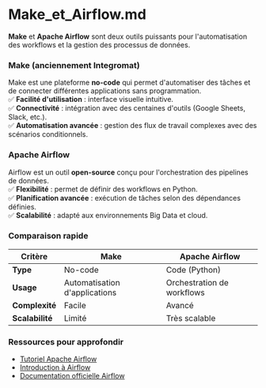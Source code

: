 # Make_et_Airflow.md

**Make** et **Apache Airflow** sont deux outils puissants pour l'automatisation des workflows et la gestion des processus de données.

### **Make (anciennement Integromat)**
Make est une plateforme **no-code** qui permet d'automatiser des tâches et de connecter différentes applications sans programmation.  
✅ **Facilité d'utilisation** : interface visuelle intuitive.  
✅ **Connectivité** : intégration avec des centaines d'outils (Google Sheets, Slack, etc.).  
✅ **Automatisation avancée** : gestion des flux de travail complexes avec des scénarios conditionnels.  

### **Apache Airflow**
Airflow est un outil **open-source** conçu pour l'orchestration des pipelines de données.  
✅ **Flexibilité** : permet de définir des workflows en Python.  
✅ **Planification avancée** : exécution de tâches selon des dépendances définies.  
✅ **Scalabilité** : adapté aux environnements Big Data et cloud.  

### **Comparaison rapide**
| Critère        | Make | Apache Airflow |
|---------------|------|---------------|
| **Type** | No-code | Code (Python) |
| **Usage** | Automatisation d'applications | Orchestration de workflows |
| **Complexité** | Facile | Avancé |
| **Scalabilité** | Limité | Très scalable |

### **Ressources pour approfondir**
- [Tutoriel Apache Airflow](https://www.datacamp.com/fr/tutorial/getting-started-with-apache-airflow)  
- [Introduction à Airflow](https://datascientest.com/apache-airflow)  
- [Documentation officielle Airflow](https://blog.stephane-robert.info/docs/services/scheduling/apache-airflow/)  
